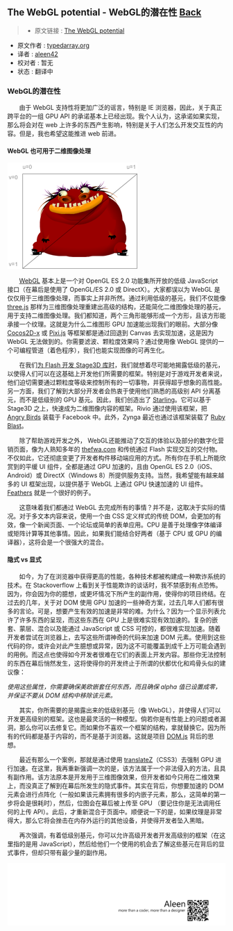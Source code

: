 ## The WebGL potential - WebGL的潜在性 [**Back**](./../translation.md)

> * 原文链接 : [The WebGL potential](http://typedarray.org/the-webgl-potential/)
* 原文作者 : [typedarray.org](http://typedarray.org/)
* 译者 : [aleen42](https://github.com/aleen42) 
* 校对者 : 暂无
* 状态 : 翻译中

### WebGL的潜在性

&#160; &#160; &#160; &#160;由于 WebGL 支持性将更加广泛的谣言，特别是 IE 浏览器，因此，关于真正跨平台的一组 GPU API 的承诺基本上已经出现。我个人认为，这承诺如果实现，那么将会对在 web 上许多的东西产生影响，特别是关于人们怎么开发交互性的内容。但是，我也希望这能推进 web 前进。

#### WebGL 也可用于二维图像处理

<img src="./grotto-uv.png"> 

&#160; &#160; &#160; &#160;[WebGL](http://www.khronos.org/webgl/) 基本上是一个对 OpenGL ES 2.0 功能集所开放的低级 JavaScript 接口（在幕后是使用了 OpenGL/ES 2.0 或 DirectX）。大家都误以为 WebGL 是仅仅用于三维图像处理，而事实上并非所然。通过利用低级的基元，我们不仅能像 [three.js](https://github.com/mrdoob/three.js/) 那样为三维图像处理重建出高级的结构，还能简化二维图像处理的基元，用于支持二维图像处理。我们都知道，两个三角形能够形成一个方形，且该方形能承接一个纹理。这就是为什么二维图形 GPU 加速能出现我们的眼前。大部分像 [Cocos2D-x](http://www.cocos2d-x.org/) 或 [Pixi.js](https://github.com/GoodBoyDigital/pixi.js) 等框架都是通过回退到 Canvas 去实现加速，这是因为 WebGL 无法做到的。你需要滤波、颗粒度效果吗？通过使用像 WebGL 提供的一个可编程管道（着色程序），我们也能实现图像的可再生化。

&#160; &#160; &#160; &#160;在我们[为 Flash 开发 Stage3D 库时](http://www.youtube.com/watch?v=c0IwvN4IdH4)，我们就想着尽可能地揭露低级的基元，以使得人们可以在这基础上开发他们所需要的框架。特别是对于游戏开发者来说，他们迫切需要通过颗粒度等级来控制所有的一切事物，并获得超乎想象的高性能。另一方面，我们了解到大部分开发者会热衷于使用他们熟悉的高级别 API 分离基元，而不是低级别的 GPU 基元。因此，我们创造出了 [Starling](http://gamua.com/starling)。它可以基于 Stage3D 之上，快速成为二维图像内容的框架。Rivio 通过使用该框架，把 [Angry Birds](https://apps.facebook.com/angrybirds/?fb_source=timeline) 装载于 Facebook 中。此外，Zynga 最近也通过该框架装载了 [Ruby Blast](https://apps.facebook.com/rubyblast/?fb_source=search&ref=ts&fref=ts)。

&#160; &#160; &#160; &#160;除了帮助游戏开发之外， WebGL还能推动了交互的体验以及部分的数字化营销页面，像为人熟知多年的 [thefwa.com](http://www.thefwa.com/) 和传统通过 Flash 实现交互的交付物。不仅如此，它还彻底变更了开发者构件移动端应用的方式。所有你在手机上所能欣赏到的平缓 UI 组件，全都是通过 GPU 加速的，且由 OpenGL ES 2.0（iOS、Android）或 DirectX（Windows 8）所提供服务支持。当然，我希望能有越来越多的 UI 框架出现，以提供基于 WebGL 上通过 GPU 快速加速的 UI 组件。[Feathers](http://feathersui.com/) 就是一个很好的例子。

&#160; &#160; &#160; &#160;这意味着我们都通过 WebGL 去完成所有的事情？并不是，这取决于实际的情况。对于多文本内容来说，使用一个由 CSS 定义样式的传统 DOM，会更加的有效，像一个新闻页面、一个论坛或简单的表单应用。CPU 是善于处理像字体编译或矩阵计算等其他事情。因此，如果我们能结合好两者（基于 CPU 或 GPU 的编译器），这将会是一个很强大的混合。

#### 隐式 vs 显式

&#160; &#160; &#160; &#160;如今，为了在浏览器中获得更高的性能，各种技术都被构建成一种欺诈系统的技术。在 Stackoverflow 上看到关于性能欺诈的谈话时，我不禁感到有点恐怖。因为，你会因为你的臆想，或更坏情况下所产生的副作用，使得你的项目终结。在过去的几年，关于对 DOM 使用 GPU 加速的一些神奇方案，过去几年人们都有很多的言论。可是，想要产生有效的加速是非常的难。为什么？因为一个显示列表允许了许多东西的呈现，而这些东西在 GPU 上是很难实现有效加速的。复杂的嵌套、蒙层、混合以及能通过 JavaScript 或 CSS 可控的，都很难实现加速。随着开发者尝试在浏览器上，去写这些所谓神奇的代码来加速 DOM 元素。使用到这些代码的你，或许会对此产生臆想或异常，因为这不可能覆盖到成千上万可能会遇到的用例。而这点也使得如今开发者很难在它们的表面上开发内容。那些你无法控制的东西在幕后悄然发生，这将使得你的开发终止于所谓的伏都优化和鸡骨头似的建议像：

*使用这些属性，你需要确保美欧嵌套任何东西，而且确保 alpha 值已设置成零，并保证不要从 DOM 结构中移除该元素。*

&#160; &#160; &#160; &#160;其实，你所需要的是揭露出来的低级别基元（像 WebGL），并使得人们可以开发更高级别的框架。这也是最灵活的一种模型。倘若你是有性能上的问题或者漏洞，那么你可以去修复它。而如果你不喜欢一个框架的结构，拿就替换它。因为所有的代码都是基于内容的，而不是基于浏览器。这就是项目 [DOM.js](https://github.com/andreasgal/dom.js/) 背后的思想。

&#160; &#160; &#160; &#160;最近有那么一个案例，那就是通过使用 [translateZ](http://msdn.microsoft.com/en-us/library/ie/jj200289(v=vs.85).aspx)（CSS3）去强制 GPU 进行加速。在这里，我再重新强调一次的是，该方法属于一个非法侵入的方法，且具有副作用。该方法原本是开发用于三维图像效果，但开发者如今只用在二维效果上，而没真正了解到在幕后所发生的隐式事件。其实在背后，你想要加速的 DOM 元素会进行点阵化（一般如果该元素拥有很多的内嵌子元素，那么，这简单的第一步将会是很耗时），然后，位图会在幕后被上传至 GPU （要记住你是无法调用任何的上传 API）。此后，才重新混合于页面中。顺便说一下的是，如果纹理是非常得大，那么它将会挫击在内存外运行的其他设备，并使得开发者坠入黑暗。

&#160; &#160; &#160; &#160;再次强调，有着低级别基元，你可以允许高级开发者开发高级别的框架（在这里指的是用 JavaScript），然后给他们一个使用的机会去了解这些基元在背后的显式事件，但却只带有最少量的副作用。

<a href="http://aleen42.github.io/" target="_blank" ><img src="./../../pic/tail.gif"></a>
